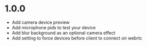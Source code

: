 # 1.0.0

- Add camera device preview
- Add microphone pids to test your device
- Add blur background as an optional camera effect
- Add setting to force devices before client to connect on webrtc
